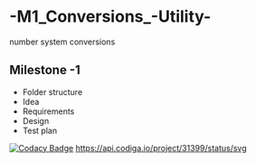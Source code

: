# -M1_Conversions_-Utility-
number system conversions


## Milestone -1
* Folder structure
* Idea
* Requirements
* Design
* Test plan

[![Codacy Badge](https://app.codacy.com/project/badge/Grade/ffd42ecaa7e64f7cbd4dd29c51880652)](https://www.codacy.com/gh/vsshetter/M1_Conversions_-Utility-/dashboard?utm_source=github.com&amp;utm_medium=referral&amp;utm_content=vsshetter/M1_Conversions_-Utility-&amp;utm_campaign=Badge_Grade)
https://api.codiga.io/project/31399/status/svg

